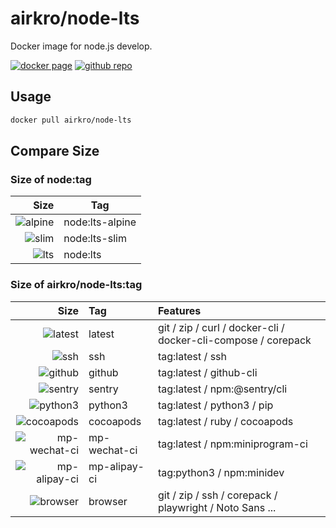 # airkro/node-lts

Docker image for node.js develop.

[![docker page][docker-badge]][docker-link]
[![github repo][github-badge]][github-link]

[docker-badge]: https://img.shields.io/docker/stars/airkro/node-lts?logo=docker&style=flat-square
[docker-link]: https://hub.docker.com/r/airkro/node-lts
[github-badge]: https://img.shields.io/github/license/airkro/docker.svg?logo=github&style=flat-square&color=blue
[github-link]: https://github.com/airkro/docker

## Usage

```sh
docker pull airkro/node-lts
```

## Compare Size

### Size of node:tag

|              Size | Tag             |
| ----------------: | --------------- |
| ![alpine][alpine] | node:lts-alpine |
|     ![slim][slim] | node:lts-slim   |
|       ![lts][lts] | node:lts        |

[alpine]: https://img.shields.io/docker/image-size/_/node/lts-alpine?label=&style=flat-square
[slim]: https://img.shields.io/docker/image-size/_/node/lts-slim?label=&style=flat-square
[lts]: https://img.shields.io/docker/image-size/_/node/lts?label=&style=flat-square

### Size of airkro/node-lts:tag

|                          Size | Tag          | Features                                                      |
| ----------------------------: | :----------- | :------------------------------------------------------------ |
|             ![latest][latest] | latest       | git / zip / curl / docker-cli / docker-cli-compose / corepack |
|                   ![ssh][ssh] | ssh          | tag:latest / ssh                                              |
|             ![github][github] | github       | tag:latest / github-cli                                       |
|             ![sentry][sentry] | sentry       | tag:latest / npm:@sentry/cli                                  |
|           ![python3][python3] | python3      | tag:latest / python3 / pip                                    |
|       ![cocoapods][cocoapods] | cocoapods    | tag:latest / ruby / cocoapods                                 |
| ![mp-wechat-ci][mp-wechat-ci] | mp-wechat-ci | tag:latest / npm:miniprogram-ci                               |
| ![mp-alipay-ci][mp-alipay-ci] | mp-alipay-ci | tag:python3 / npm:minidev                                     |
|           ![browser][browser] | browser      | git / zip / ssh / corepack / playwright / Noto Sans ...       |

[latest]: https://img.shields.io/docker/image-size/airkro/node-lts/latest?label=&style=flat-square
[ssh]: https://img.shields.io/docker/image-size/airkro/node-lts/ssh?label=&style=flat-square
[github]: https://img.shields.io/docker/image-size/airkro/node-lts/github?label=&style=flat-square
[sentry]: https://img.shields.io/docker/image-size/airkro/node-lts/sentry?label=&style=flat-square
[python3]: https://img.shields.io/docker/image-size/airkro/node-lts/python3?label=&style=flat-square
[cocoapods]: https://img.shields.io/docker/image-size/airkro/node-lts/cocoapods?label=&style=flat-square
[browser]: https://img.shields.io/docker/image-size/airkro/node-lts/browser?label=&style=flat-square
[mp-wechat-ci]: https://img.shields.io/docker/image-size/airkro/node-lts/mp-wechat-ci?label=&style=flat-square
[mp-alipay-ci]: https://img.shields.io/docker/image-size/airkro/node-lts/mp-alipay-ci?label=&style=flat-square
